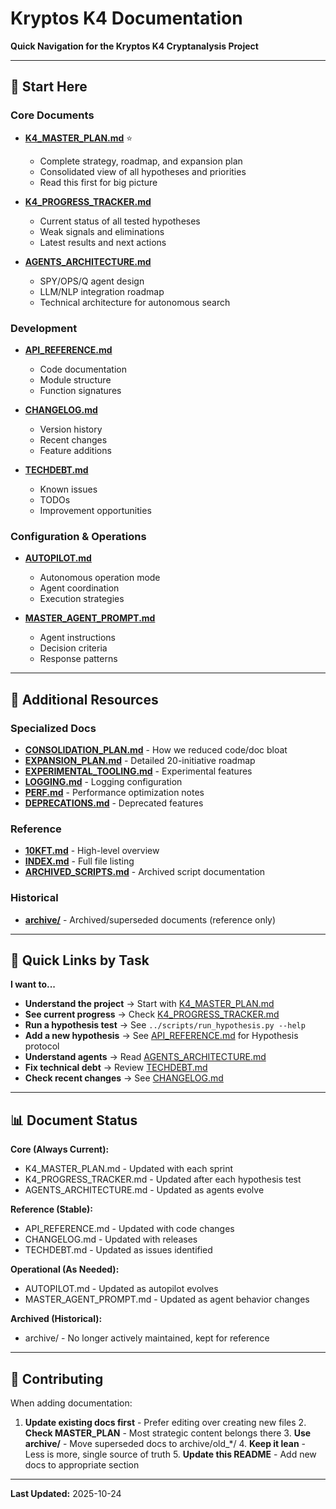 # Kryptos K4 Documentation

**Quick Navigation for the Kryptos K4 Cryptanalysis Project**

---

## 📍 Start Here

### Core Documents

- **[K4_MASTER_PLAN.md](K4_MASTER_PLAN.md)** ⭐
  - Complete strategy, roadmap, and expansion plan
  - Consolidated view of all hypotheses and priorities
  - Read this first for big picture

- **[K4_PROGRESS_TRACKER.md](K4_PROGRESS_TRACKER.md)**
  - Current status of all tested hypotheses
  - Weak signals and eliminations
  - Latest results and next actions

- **[AGENTS_ARCHITECTURE.md](AGENTS_ARCHITECTURE.md)**
  - SPY/OPS/Q agent design
  - LLM/NLP integration roadmap
  - Technical architecture for autonomous search

### Development

- **[API_REFERENCE.md](API_REFERENCE.md)**
  - Code documentation
  - Module structure
  - Function signatures

- **[CHANGELOG.md](CHANGELOG.md)**
  - Version history
  - Recent changes
  - Feature additions

- **[TECHDEBT.md](TECHDEBT.md)**
  - Known issues
  - TODOs
  - Improvement opportunities

### Configuration & Operations

- **[AUTOPILOT.md](AUTOPILOT.md)**
  - Autonomous operation mode
  - Agent coordination
  - Execution strategies

- **[MASTER_AGENT_PROMPT.md](MASTER_AGENT_PROMPT.md)**
  - Agent instructions
  - Decision criteria
  - Response patterns

---

## 📂 Additional Resources

### Specialized Docs

- **[CONSOLIDATION_PLAN.md](CONSOLIDATION_PLAN.md)** - How we reduced code/doc bloat
- **[EXPANSION_PLAN.md](EXPANSION_PLAN.md)** - Detailed 20-initiative roadmap
- **[EXPERIMENTAL_TOOLING.md](EXPERIMENTAL_TOOLING.md)** - Experimental features
- **[LOGGING.md](LOGGING.md)** - Logging configuration
- **[PERF.md](PERF.md)** - Performance optimization notes
- **[DEPRECATIONS.md](DEPRECATIONS.md)** - Deprecated features

### Reference

- **[10KFT.md](10KFT.md)** - High-level overview
- **[INDEX.md](INDEX.md)** - Full file listing
- **[ARCHIVED_SCRIPTS.md](ARCHIVED_SCRIPTS.md)** - Archived script documentation

### Historical

- **[archive/](archive/)** - Archived/superseded documents (reference only)

---

## 🎯 Quick Links by Task

**I want to...**

- **Understand the project** → Start with [K4_MASTER_PLAN.md](K4_MASTER_PLAN.md)
- **See current progress** → Check [K4_PROGRESS_TRACKER.md](K4_PROGRESS_TRACKER.md)
- **Run a hypothesis test** → See `../scripts/run_hypothesis.py --help`
- **Add a new hypothesis** → See [API_REFERENCE.md](API_REFERENCE.md) for Hypothesis protocol
- **Understand agents** → Read [AGENTS_ARCHITECTURE.md](AGENTS_ARCHITECTURE.md)
- **Fix technical debt** → Review [TECHDEBT.md](TECHDEBT.md)
- **Check recent changes** → See [CHANGELOG.md](CHANGELOG.md)

---

## 📊 Document Status

**Core (Always Current):**
- K4_MASTER_PLAN.md - Updated with each sprint
- K4_PROGRESS_TRACKER.md - Updated after each hypothesis test
- AGENTS_ARCHITECTURE.md - Updated as agents evolve

**Reference (Stable):**
- API_REFERENCE.md - Updated with code changes
- CHANGELOG.md - Updated with releases
- TECHDEBT.md - Updated as issues identified

**Operational (As Needed):**
- AUTOPILOT.md - Updated as autopilot evolves
- MASTER_AGENT_PROMPT.md - Updated as agent behavior changes

**Archived (Historical):**
- archive/ - No longer actively maintained, kept for reference

---

## 🤝 Contributing

When adding documentation:

1. **Update existing docs first** - Prefer editing over creating new files 2. **Check MASTER_PLAN** - Most strategic
content belongs there 3. **Use archive/** - Move superseded docs to archive/old_*/ 4. **Keep it lean** - Less is more,
single source of truth 5. **Update this README** - Add new docs to appropriate section

---

**Last Updated:** 2025-10-24
